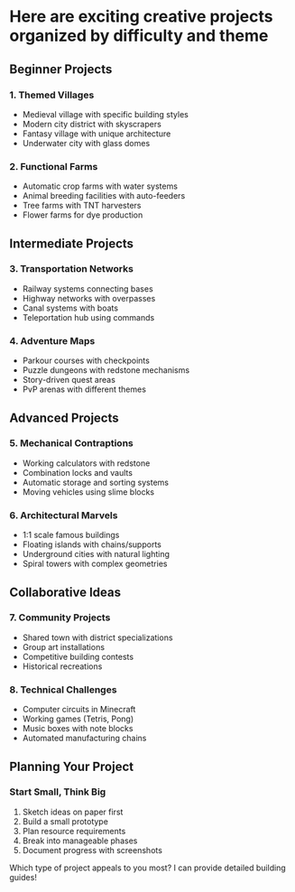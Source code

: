 # Here are exciting creative projects organized by difficulty and theme

## Beginner Projects

### 1. Themed Villages

- Medieval village with specific building styles
- Modern city district with skyscrapers
- Fantasy village with unique architecture
- Underwater city with glass domes

### 2. Functional Farms

- Automatic crop farms with water systems
- Animal breeding facilities with auto-feeders
- Tree farms with TNT harvesters
- Flower farms for dye production

## Intermediate Projects

### 3. Transportation Networks

- Railway systems connecting bases
- Highway networks with overpasses
- Canal systems with boats
- Teleportation hub using commands

### 4. Adventure Maps

- Parkour courses with checkpoints
- Puzzle dungeons with redstone mechanisms
- Story-driven quest areas
- PvP arenas with different themes

## Advanced Projects

### 5. Mechanical Contraptions

- Working calculators with redstone
- Combination locks and vaults
- Automatic storage and sorting systems
- Moving vehicles using slime blocks

### 6. Architectural Marvels

- 1:1 scale famous buildings
- Floating islands with chains/supports
- Underground cities with natural lighting
- Spiral towers with complex geometries

## Collaborative Ideas

### 7. Community Projects

- Shared town with district specializations
- Group art installations
- Competitive building contests
- Historical recreations

### 8. Technical Challenges

- Computer circuits in Minecraft
- Working games (Tetris, Pong)
- Music boxes with note blocks
- Automated manufacturing chains

## Planning Your Project

### Start Small, Think Big

1. Sketch ideas on paper first
2. Build a small prototype
3. Plan resource requirements
4. Break into manageable phases
5. Document progress with screenshots

Which type of project appeals to you most? I can provide detailed building guides!
